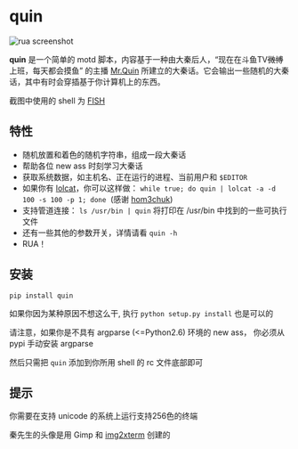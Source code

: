 quin
====

![rua screenshot](https://img.imjad.cn/images/2017/10/23/Screenshot-20171023145754-984x592.png)


**quin** 是一个简单的 motd 脚本，内容基于一种由大秦后人，“现在在斗鱼TV~~微博~~上班，每天都会摸鱼” 的主播 [Mr.Quin][quin] 所建立的大秦话。它会输出一些随机的大秦话，其中有时会穿插基于你计算机上的东西。

截图中使用的 shell 为 [FISH][fish-shell]

## 特性

* 随机放置和着色的随机字符串，组成一段大秦话
* 帮助各位 new ass 时刻学习大秦话
* 获取系统数据，如主机名、正在运行的进程、当前用户和 `$EDITOR`
* 如果你有 [lolcat][lolcat]，你可以这样做：
  `while true; do quin | lolcat -a -d 100 -s 100 -p 1; done`
  (感谢 [hom3chuk][hom3chuk])
* 支持管道连接： `ls /usr/bin | quin` 将打印在 /usr/bin 中找到的一些可执行文件
* 还有一些其他的参数开关，详情请看 `quin -h`
* RUA！

## 安装

`pip install quin`

如果你因为某种原因不想这么干, 执行 `python setup.py install` 也是可以的

请注意，如果你是不具有 argparse (<=Python2.6) 环境的 new ass， 你必须从 pypi 手动安装 argparse

然后只需把 `quin` 添加到你所用 shell 的 rc 文件底部即可

## 提示

你需要在支持 unicode 的系统上运行支持256色的终端

秦先生的头像是用 Gimp 和 [img2xterm][i2x] 创建的

[quin]: https://zh.moegirl.org/Mr.Quin
[i2x]: https://github.com/rossy2401/img2xterm
[hom3chuk]: https://github.com/hom3chuk
[lolcat]: https://github.com/busyloop/lolcat
[fish-shell]: https://github.com/fish-shell/fish-shell
